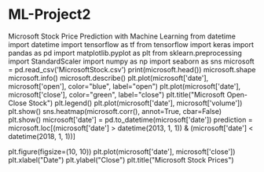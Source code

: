 # ML-Project2
Microsoft Stock Price Prediction with Machine Learning
from datetime import datetime 
import tensorflow as tf 
from tensorflow import keras 
import pandas as pd 
import matplotlib.pyplot as plt 
from sklearn.preprocessing import StandardScaler 
import numpy as np 
import seaborn as sns 
microsoft = pd.read_csv('MicrosoftStock.csv') 
print(microsoft.head()) 
microsoft.shape
microsoft.info()
microsoft.describe()
plt.plot(microsoft['date'], 
		microsoft['open'], 
		color="blue", 
		label="open") 
plt.plot(microsoft['date'], 
		microsoft['close'], 
		color="green", 
		label="close") 
plt.title("Microsoft Open-Close Stock") 
plt.legend() 
plt.plot(microsoft['date'], 
		microsoft['volume']) 
plt.show()
sns.heatmap(microsoft.corr(), 
			annot=True, 
			cbar=False) 
plt.show() 
microsoft['date'] = pd.to_datetime(microsoft['date']) 
prediction = microsoft.loc[(microsoft['date'] 
							> datetime(2013, 1, 1)) 
							& (microsoft['date'] 
							< datetime(2018, 1, 1))] 

plt.figure(figsize=(10, 10)) 
plt.plot(microsoft['date'], microsoft['close']) 
plt.xlabel("Date") 
plt.ylabel("Close") 
plt.title("Microsoft Stock Prices") 


